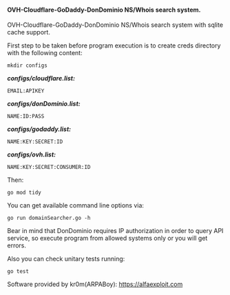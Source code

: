#### OVH-Cloudflare-GoDaddy-DonDominio NS/Whois search system.

OVH-Cloudflare-GoDaddy-DonDominio NS/Whois search system with sqlite cache support.

First step to be taken before program execution is to create creds directory with the following content:
```
mkdir configs
```

***configs/cloudflare.list:***
```
EMAIL:APIKEY
```

***configs/donDominio.list:***
```
NAME:ID:PASS
```

***configs/godaddy.list:***
```
NAME:KEY:SECRET:ID
```

***configs/ovh.list:***
```
NAME:KEY:SECRET:CONSUMER:ID
```

Then:
```
go mod tidy
```

You can get available command line options via:
```
go run domainSearcher.go -h
```

Bear in mind that DonDominio requires IP authorization in order to query API service, so execute program from allowed systems only or you will get errors.

Also you can check unitary tests running:
```
go test
```

Software provided by kr0m(ARPABoy): https://alfaexploit.com
